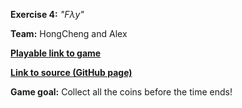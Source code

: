 **Exercise 4:** _"Fλy"_

**Team:** HongCheng and Alex

[**Playable link to game**](https://zhang-ale.github.io/game615-spring2023/exercises/exercise04/play/) 

[**Link to source (GitHub page)**](https://github.com/Zhang-Ale/game615-spring2023/tree/main/exercises/exercise04) 

**Game goal:** 
Collect all the coins before the time ends! 
